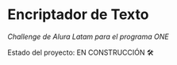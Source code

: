 # Encriptador de Texto
*Challenge de Alura Latam para el programa ONE*

Estado del proyecto: EN CONSTRUCCIÓN 🛠️
